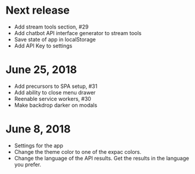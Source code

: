 # Next release

- Add stream tools section, #29
- Add chatbot API interface generator to stream tools
- Save state of app in localStorage
- Add API Key to settings

# June 25, 2018

- Add precursors to SPA setup, #31
- Add ability to close menu drawer
- Reenable service workers, #30
- Make backdrop darker on modals

# June 8, 2018

- Settings for the app
- Change the theme color to one of the expac colors.
- Change the language of the API results. Get the results in the language you prefer.